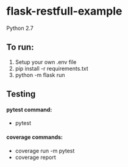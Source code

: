 # flask-restfull-example

Python 2.7

## To run: 
1. Setup your own .env file
2. pip install -r requirements.txt
3. python -m flask run

## Testing
#### pytest command:
- pytest

#### coverage commands:
- coverage run -m pytest
- coverage report